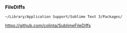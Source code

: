 ### FileDiffs
```
~/Library/Application Support/Sublime Text 3/Packages/
```
https://github.com/colinta/SublimeFileDiffs

